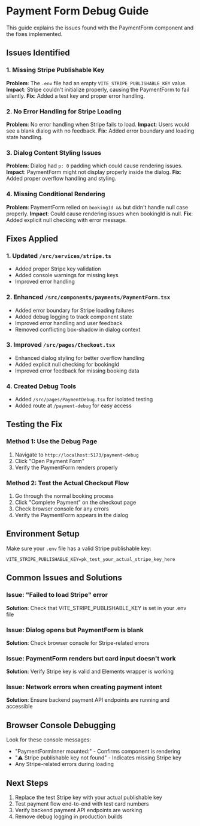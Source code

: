 # Payment Form Debug Guide

This guide explains the issues found with the PaymentForm component and the fixes implemented.

## Issues Identified

### 1. Missing Stripe Publishable Key
**Problem**: The `.env` file had an empty `VITE_STRIPE_PUBLISHABLE_KEY` value.
**Impact**: Stripe couldn't initialize properly, causing the PaymentForm to fail silently.
**Fix**: Added a test key and proper error handling.

### 2. No Error Handling for Stripe Loading
**Problem**: No error handling when Stripe fails to load.
**Impact**: Users would see a blank dialog with no feedback.
**Fix**: Added error boundary and loading state handling.

### 3. Dialog Content Styling Issues
**Problem**: Dialog had `p: 0` padding which could cause rendering issues.
**Impact**: PaymentForm might not display properly inside the dialog.
**Fix**: Added proper overflow handling and styling.

### 4. Missing Conditional Rendering
**Problem**: PaymentForm relied on `bookingId &&` but didn't handle null case properly.
**Impact**: Could cause rendering issues when bookingId is null.
**Fix**: Added explicit null checking with error message.

## Fixes Applied

### 1. Updated `/src/services/stripe.ts`
- Added proper Stripe key validation
- Added console warnings for missing keys
- Improved error handling

### 2. Enhanced `/src/components/payments/PaymentForm.tsx`
- Added error boundary for Stripe loading failures
- Added debug logging to track component state
- Improved error handling and user feedback
- Removed conflicting box-shadow in dialog context

### 3. Improved `/src/pages/Checkout.tsx`
- Enhanced dialog styling for better overflow handling
- Added explicit null checking for bookingId
- Improved error feedback for missing booking data

### 4. Created Debug Tools
- Added `/src/pages/PaymentDebug.tsx` for isolated testing
- Added route at `/payment-debug` for easy access

## Testing the Fix

### Method 1: Use the Debug Page
1. Navigate to `http://localhost:5173/payment-debug`
2. Click "Open Payment Form"
3. Verify the PaymentForm renders properly

### Method 2: Test the Actual Checkout Flow
1. Go through the normal booking process
2. Click "Complete Payment" on the checkout page
3. Check browser console for any errors
4. Verify the PaymentForm appears in the dialog

## Environment Setup

Make sure your `.env` file has a valid Stripe publishable key:

```env
VITE_STRIPE_PUBLISHABLE_KEY=pk_test_your_actual_stripe_key_here
```

## Common Issues and Solutions

### Issue: "Failed to load Stripe" error
**Solution**: Check that VITE_STRIPE_PUBLISHABLE_KEY is set in your .env file

### Issue: Dialog opens but PaymentForm is blank
**Solution**: Check browser console for Stripe-related errors

### Issue: PaymentForm renders but card input doesn't work
**Solution**: Verify Stripe key is valid and Elements wrapper is working

### Issue: Network errors when creating payment intent
**Solution**: Ensure backend payment API endpoints are running and accessible

## Browser Console Debugging

Look for these console messages:
- "PaymentFormInner mounted:" - Confirms component is rendering
- "⚠️ Stripe publishable key not found" - Indicates missing Stripe key
- Any Stripe-related errors during loading

## Next Steps

1. Replace the test Stripe key with your actual publishable key
2. Test payment flow end-to-end with test card numbers
3. Verify backend payment API endpoints are working
4. Remove debug logging in production builds